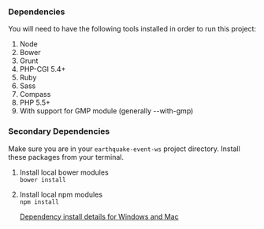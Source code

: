 ### Dependencies ###
You will need to have the following tools installed in order to run this project:

1. Node
  1. Bower
  1. Grunt
  1. PHP-CGI 5.4+
1. Ruby
  1. Sass
  1. Compass
1. PHP 5.5+
  1. With support for GMP module (generally --with-gmp)

### Secondary Dependencies ###
Make sure you are in your `earthquake-event-ws` project directory.
Install these packages from your terminal.

1. Install local bower modules  
   ```bower install```

2. Install local npm modules  
   ```npm install```

   [Dependency install details for Windows and Mac](deps_detail.md)